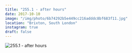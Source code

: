 ```yaml
---
title: "255.1 - after hours"
date: 2017-10-10
image: "/img/photo/6b74292b5e449cc216adddc8bf683f11.jpg"
location: "Brixton, South London"
instagram: true
draft: false
---
```


![255.1 - after hours](/img/photo/6b74292b5e449cc216adddc8bf683f11.jpg)
